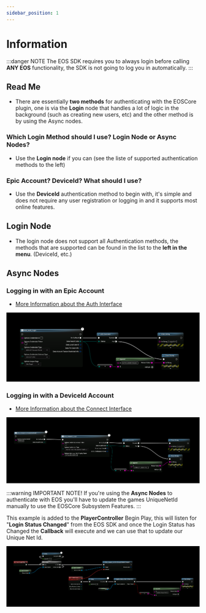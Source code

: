 ```yaml
---
sidebar_position: 1
---
```


# Information

:::danger NOTE
The EOS SDK requires you to always login before calling **ANY EOS** functionality, the SDK is not going to log you in automatically.
:::

## Read Me
- There are essentially **two methods** for authenticating with the EOSCore plugin, one is via the **Login** node that handles a lot of logic in the background (such as creating new users, etc) and the other method is by using the Async nodes.

### Which Login Method should I use? Login Node or Async Nodes?
- Use the **Login node** if you can (see the liste of supported authentication methods to the left)

### Epic Account? DeviceId? What should I use?
- Use the **DeviceId** authentication method to begin with, it's simple and does not require any user registration or logging in and it supports most online features.

## Login Node
- The login node does not support all Authentication methods, the methods that are supported can be found in the list to the **left in the menu**. (DeviceId, etc.)

## Async Nodes
### Logging in with an Epic Account 
- [More Information about the Auth Interface](https://dev.epicgames.com/docs/epic-account-services/auth-interface)

![Img](../../../../static/img/1_auth_epic.png)

### Logging in with a DeviceId Account
- [More Information about the Connect Interface](https://dev.epicgames.com/docs/game-services/eos-connect-interface)

![Img](../../../../static/img/2_auth.png)

:::warning IMPORTANT NOTE!
If you're using the **Async Nodes** to authenticate with EOS you'll have to update the games UniqueNetId manually to use the EOSCore Subsystem Features. 
:::

This example is added to the **PlayerController** Begin Play, this will listen for "**Login Status Changed**" from the EOS SDK and once the Login Status has Changed the **Callback** will execute and we can use that to update our Unique Net Id.

![Img](../../../../static/img/listen_status_changed.png)